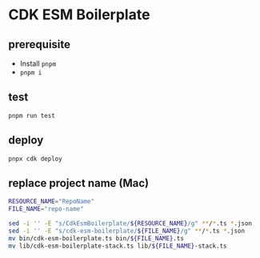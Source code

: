 # CDK ESM Boilerplate

## prerequisite

- Install `pnpm`
- `pnpm i`

## test

`pnpm run test`

## deploy

`pnpx cdk deploy`

## replace project name (Mac)

```bash
RESOURCE_NAME="RepoName"
FILE_NAME="repo-name"

sed -i '' -E "s/CdkEsmBoilerplate/${RESOURCE_NAME}/g" **/*.ts *.json
sed -i '' -E "s/cdk-esm-boilerplate/${FILE_NAME}/g" **/*.ts *.json
mv bin/cdk-esm-boilerplate.ts bin/${FILE_NAME}.ts
mv lib/cdk-esm-boilerplate-stack.ts lib/${FILE_NAME}-stack.ts
```
